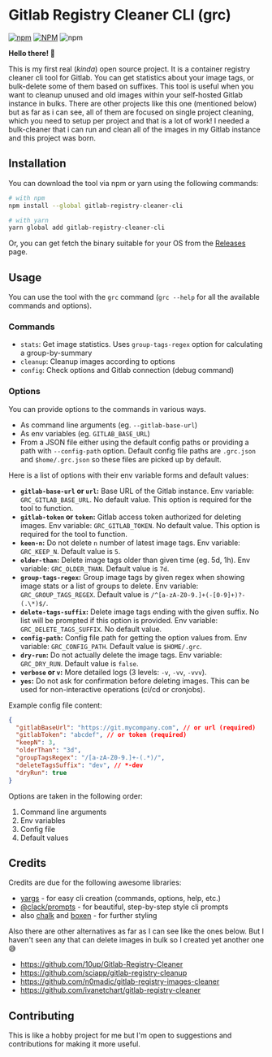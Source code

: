 # Gitlab Registry Cleaner CLI (grc)

[![npm](https://img.shields.io/npm/v/gitlab-registry-cleaner-cli?logo=npm)](https://www.npmjs.com/package/gitlab-registry-cleaner-cli) [![NPM](https://img.shields.io/npm/l/gitlab-registry-cleaner-cli)](https://github.com/htekgulds/gitlab-registry-cleaner-cli/blob/main/LICENCE.md) ![npm](https://img.shields.io/npm/dm/gitlab-registry-cleaner-cli)

**Hello there! :wave:**

This is my first real (_kinda_) open source project. It is a container registry cleaner cli tool for Gitlab. You can get statistics about your image tags, or bulk-delete some of them based on suffixes. This tool is useful when you want to cleanup unused and old images within your self-hosted Gitlab instance in bulks. There are other projects like this one (mentioned below) but as far as i can see, all of them are focused on single project cleaning, which you need to setup per project and that is a lot of work! I needed a bulk-cleaner that i can run and clean all of the images in my Gitlab instance and this project was born.

## Installation

You can download the tool via npm or yarn using the following commands:

```sh
# with npm
npm install --global gitlab-registry-cleaner-cli

# with yarn
yarn global add gitlab-registry-cleaner-cli
```

Or, you can get fetch the binary suitable for your OS from the [Releases](https://github.com/htekgulds/gitlab-registry-cleaner-cli/releases) page.

## Usage

You can use the tool with the `grc` command (`grc --help` for all the available commands and options).

### Commands

- `stats`: Get image statistics. Uses `group-tags-regex` option for calculating a group-by-summary
- `cleanup`: Cleanup images according to options
- `config`: Check options and Gitlab connection (debug command)

### Options

You can provide options to the commands in various ways.

- As command line arguments (eg. `--gitlab-base-url`)
- As env variables (eg. `GITLAB_BASE_URL`)
- From a JSON file either using the default config paths or providing a path with `--config-path` option. Default config file paths are `.grc.json` and `$home/.grc.json` so these files are picked up by default.

Here is a list of options with their env variable forms and default values:

- **`gitlab-base-url` or `url`:** Base URL of the Gitlab instance. Env variable: `GRC_GITLAB_BASE_URL`. No default value. This option is required for the tool to function.
- **`gitlab-token` or `token`:** Gitlab access token authorized for deleting images. Env variable: `GRC_GITLAB_TOKEN`. No default value. This option is required for the tool to function.
- **`keen-n`:** Do not delete `n` number of latest image tags. Env variable: `GRC_KEEP_N`. Default value is `5`.
- **`older-than`:** Delete image tags older than given time (eg. 5d, 1h). Env variable: `GRC_OLDER_THAN`. Default value is `7d`.
- **`group-tags-regex`:** Group image tags by given regex when showing image stats or a list of groups to delete. Env variable: `GRC_GROUP_TAGS_REGEX`. Default value is `/^[a-zA-Z0-9.]+(-[0-9]+)?-(.\*)$/`.
- **`delete-tags-suffix`:** Delete image tags ending with the given suffix. No list will be prompted if this option is provided. Env variable: `GRC_DELETE_TAGS_SUFFIX`. No default value.
- **`config-path`:** Config file path for getting the option values from. Env variable: `GRC_CONFIG_PATH`. Default value is `$HOME/.grc`.
- **`dry-run`:** Do not actually delete the image tags. Env variable: `GRC_DRY_RUN`. Default value is `false`.
- **`verbose` or `v`:** More detailed logs (3 levels: `-v`, `-vv`, `-vvv`).
- **`yes`:** Do not ask for confirmation before deleting images. This can be used for non-interactive operations (ci/cd or cronjobs).

Example config file content:

```json
{
  "gitlabBaseUrl": "https://git.mycompany.com", // or url (required)
  "gitlabToken": "abcdef", // or token (required)
  "keepN": 3,
  "olderThan": "3d",
  "groupTagsRegex": "/[a-zA-Z0-9.]+-(.*)/",
  "deleteTagsSuffix": "dev", // *-dev
  "dryRun": true
}
```

Options are taken in the following order:

1. Command line arguments
2. Env variables
3. Config file
4. Default values

## Credits

Credits are due for the following awesome libraries:

- [yargs](https://yargs.js.org/) - for easy cli creation (commands, options, help, etc.)
- [@clack/prompts](https://www.npmjs.com/package/@clack/prompts) - for beautiful, step-by-step style cli prompts
- also [chalk](https://www.npmjs.com/package/chalk) and [boxen](https://www.npmjs.com/package/boxen) - for further styling

Also there are other alternatives as far as I can see like the ones below. But I haven't seen any that can delete images in bulk so I created yet another one :sweat_smile:

- https://github.com/10up/Gitlab-Registry-Cleaner
- https://github.com/sciapp/gitlab-registry-cleanup
- https://github.com/n0madic/gitlab-registry-images-cleaner
- https://github.com/ivanetchart/gitlab-registry-cleaner

## Contributing

This is like a hobby project for me but I'm open to suggestions and contributions for making it more useful.
